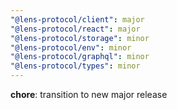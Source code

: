 ```yaml
---
"@lens-protocol/client": major
"@lens-protocol/react": major
"@lens-protocol/storage": minor
"@lens-protocol/env": minor
"@lens-protocol/graphql": minor
"@lens-protocol/types": minor
---
```


**chore**: transition to new major release
